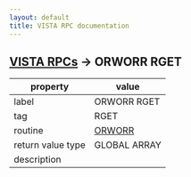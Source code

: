 ```yaml
---
layout: default
title: VISTA RPC documentation
---
```




## [VISTA RPCs](TableOfContent.md) &#8594; ORWORR RGET 

 property | value 
--- | --- 
 label | ORWORR RGET
 tag | RGET
 routine | [ORWORR](http://code.osehra.org/dox/Routine_ORWORR_source.html)
 return value type | GLOBAL ARRAY
 description | 